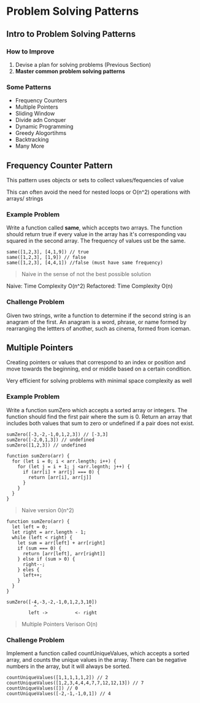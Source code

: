# Problem Solving Patterns

## Intro to Problem Solving Patterns

### How to Improve

1. Devise a plan for solving problems (Previous Section)
2. **Master common problem solving patterns**

### Some Patterns

- Frequency Counters
- Multiple Pointers
- Sliding Window
- Divide adn Conquer
- Dynamic Programming
- Greedy Alogortihms
- Backtracking
- Many More

## Frequency Counter Pattern

This pattern uses objects or sets to collect values/fequencies of value

This can often avoid the need for nested loops or O(n^2) operations with arrays/ strings

### Example Problem

Write a function called **same**, which accepts two arrays. The function should return true if every value in the array has it's corresponding vau squared in the second array. The frequency of values ust be the same.

```
same([1,2,3], [4,1,9]) // true
same([1,2,3], [1,9]) // false
same([1,2,3], [4,4,1]) //false (must have same frequency)
```

> Naive in the sense of not the best possible solution

Naive: Time Complexity O(n^2)
Refactored: Time Complexity O(n)

### Challenge Problem

Given two strings, write a function to determine if the second string is an anagram of the first. An anagram is a word, phrase, or name formed by rearranging the lettters of another, such as cinema, formed from iceman.

## Multiple Pointers

Creating pointers or values that correspond to an index or position and move towards the beginning, end or middle based on a certain condition.

Very efficient for solving problems with minimal space complexity as well

### Example Problem

Write a function sumZero which accepts a sorted array or integers. The function should find the first pair where the sum is 0. Return an array that includes both values that sum to zero or undefined if a pair does not exist.

```
sumZero([-3,-2,-1,0,1,2,3]) // [-3,3]
sumZero([-2,0,1,3]) // undefined
sumZero([1,2,3]) // undefined
```

```
function sumZero(arr) {
  for (let i = 0; i < arr.length; i++) {
    for (let j = i + 1; j <arr.legnth; j++) {
      if (arr[i] + arr[j] === 0) {
        return [arr[i], arr[j]]
      }
    }
  }
}
```

> Naive version 0(n^2)

```
function sumZero(arr) {
  let left = 0;
  let right = arr.length - 1;
  while (left < right) {
    let sum = arr[left] + arr[right]
    if (sum === 0) {
      return [arr[left], arr[right]]
    } else if (sum > 0) {
      right--;
    } eles {
      left++;
    }
  }
}
```

```
sumZero([-4,-3,-2,-1,0,1,2,3,10])
          ^                   ^
        left ->          <- right
```

> Multiple Pointers Verison O(n)

### Challenge Problem

Implement a function called countUniqueValues, which accepts a sorted array, and counts the unique values in the array. There can be negative numbers in the array, but it will always be sorted.

```
countUniqueValues([1,1,1,1,1,2]) // 2
countUniqueValues([1,2,3,4,4,4,7,7,12,12,13]) // 7
countUniqueValues([]) // 0
countUniqueValues([-2,-1,-1,0,1]) // 4
```

